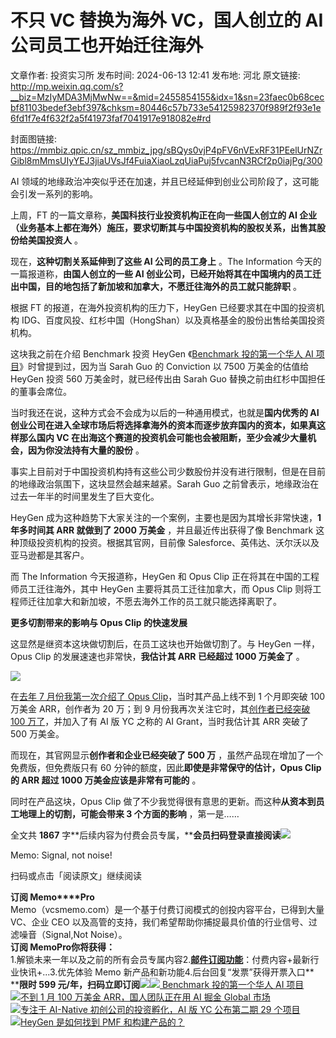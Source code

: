 # 不只 VC 替换为海外 VC，国人创立的 AI 公司员工也开始迁往海外

文章作者: 投资实习所
发布时间: 2024-06-13 12:41
发布地: 河北
原文链接: http://mp.weixin.qq.com/s?__biz=MzIyMDA3MjMwNw==&mid=2455854155&idx=1&sn=23faec0b68cecbf81103bedef3ebf397&chksm=80446c57b733e54125982370f989f2f93e1e6fd1f7e4f632f2a5f41973faf7041917e918082e#rd

封面图链接: https://mmbiz.qpic.cn/sz_mmbiz_jpg/sBQys0vjP4pFV6nVExRF31PEelUrNZrGibl8mMmsUIyYEJ3jiaUVsJf4FuiaXiaoLzqUiaPuj5fvcanN3RCf2p0iajPg/300

AI 领域的地缘政治冲突似乎还在加速，并且已经延伸到创业公司阶段了，这可能会引发一系列的影响。

上周，FT 的一篇文章称，**美国科技行业投资机构正在向一些国人创立的 AI
企业（业务基本上都在海外）施压，要求切断其与中国投资机构的股权关系，出售其股份给美国投资人** 。

现在，**这种切割关系延伸到了这些 AI 公司的员工身上** 。The Information 今天的一篇报道称，**由国人创立的一些 AI
创业公司，已经开始将其在中国境内的员工迁出中国，目的地包括了新加坡和加拿大，不愿迁往海外的员工就只能辞职** 。

根据 FT 的报道，在海外投资机构的压力下，HeyGen 已经要求其在中国的投资机构
IDG、百度风投、红杉中国（HongShan）以及真格基金的股份出售给美国投资机构。

这块我之前在介绍 Benchmark 投资 HeyGen 《[Benchmark 投的第一个华人 AI
项目](http://mp.weixin.qq.com/s?__biz=MzIyMDA3MjMwNw==&mid=2455853253&idx=1&sn=cd7fe7788e47309b3866d141c03ffd3c&chksm=804468d9b733e1cf521f035849dc9f02ee6f8fa4eaab87dfacce75bd7cf3fcac1e2fb523e4d9&scene=21#wechat_redirect)》时曾提到过，因为当
Sarah Guo 的 Conviction 以 7500 万美金的估值给 HeyGen 投资 560 万美金时，就已经传出由 Sarah Guo
替换之前由红杉中国担任的董事会席位。

当时我还在说，这种方式会不会成为以后的一种通用模式，也就是**国内优秀的 AI
创业公司在进入全球市场后将选择拿海外的资本而逐步放弃国内的资本，如果真这样那么国内 VC
在出海这个赛道的投资机会可能也会被阻断，至少会减少大量机会，因为你没法持有大量的股份** 。

事实上目前对于中国投资机构持有这些公司少数股份并没有进行限制，但是在目前的地缘政治氛围下，这块显然会越来越紧。Sarah Guo
之前曾表示，地缘政治在过去一年半的时间里发生了巨大变化。

HeyGen 成为这种趋势下大家关注的一个案例，主要也是因为其增长非常快速，**1 年多时间其 ARR 就做到了 2000 万美金**
，并且最近传出获得了像 Benchmark 这种顶级投资机构的投资。根据其官网，目前像 Salesforce、英伟达、沃尔沃以及亚马逊都是其客户。

而 The Information 今天报道称，HeyGen 和 Opus Clip 正在将其在中国的工程师员工迁往海外，其中 HeyGen
主要将其员工迁往加拿大，而 Opus Clip 则将工程师迁往加拿大和新加坡，不愿去海外工作的员工就只能选择离职了。

**更多切割带来的影响与 Opus Clip 的快速发展**

这显然是继资本这块做切割后，在员工这块也开始做切割了。与 HeyGen 一样，Opus Clip 的发展速速也非常快，**我估计其 ARR 已经超过
1000 万美金了** 。

![](https://mmbiz.qpic.cn/sz_mmbiz_png/sBQys0vjP4pFV6nVExRF31PEelUrNZrGUJAVHA1O29m2ROB4kEf3l9AQe3s0ibj5IgDhGTmricFe9jcK9w1t7Yog/640?wx_fmt=png&from=appmsg)

在[去年 7 月份我第一次介绍了 Opus
Clip](http://mp.weixin.qq.com/s?__biz=MzIyMDA3MjMwNw==&mid=2455851206&idx=1&sn=1efc0a3294a356ad7a6c02b17e08cd71&chksm=804460dab733e9ccb081439e2328c51ccc89808e9558d0b0c02ec93348cbe03fcd7cb0d7fc7b&scene=21#wechat_redirect)，当时其产品上线不到
1 个月即突破 100 万美金 ARR，创作者为 20 万；到 9 月份我再次关注它时，其[创作者已经突破 100
万了](http://mp.weixin.qq.com/s?__biz=MzIyMDA3MjMwNw==&mid=2455851975&idx=1&sn=2fd53bb4e2b0b02efcb11f5a81801a22&chksm=804463dbb733eacdd66d0b54d2d64043249c2ab6dca3c428c71b24f1984110b64044cedcf841&scene=21#wechat_redirect)，并加入了有
AI 版 YC 之称的 AI Grant，当时我估计其 ARR 突破了 500 万美金。

而现在，其官网显示**创作者和企业已经突破了 500 万** ，虽然产品现在增加了一个免费版，但免费版只有 60
分钟的额度，因此**即使是非常保守的估计，Opus Clip 的 ARR 超过 1000 万美金应该是非常有可能的** 。

同时在产品这块，Opus Clip 做了不少我觉得很有意思的更新。而这种**从资本到员工地理上的切割，可能会带来 3 个方面的影响** ，第一是……

全文共 **1867**
字**后续内容为付费会员专属，****会员扫码登录直接阅读**![](https://mmbiz.qpic.cn/sz_mmbiz_png/sBQys0vjP4pFV6nVExRF31PEelUrNZrGPIyvUJVJXgFOukGgukjK7c6KYC3ic9rbOaXerscTOAflYyJ8ibdyXibEg/640?wx_fmt=png&from=appmsg)  

Memo: Signal, not noise!

扫码或点击「阅读原文」继续阅读

**订阅 Memo****Pro**  
Memo（vcsmemo.com）是一个基于付费订阅模式的创投内容平台，已得到大量 VC、企业 CEO
以及高管的支持，我们希望帮助你捕捉最具价值的行业信号、过滤噪音（Signal,Not Noise）。  
**订阅 Memo****Pro****你将获得：**  
1.解锁未来一年以及之前的所有会员专属内容2.[**邮件订阅功能**](http://mp.weixin.qq.com/s?__biz=MzIyMDA3MjMwNw==&mid=2455853781&idx=1&sn=b6f8e3ddc87e9531f3f8c3e9cd98bd9f&chksm=80446ac9b733e3df93b89c17e905182bda7f4d132f3ac468961dfd70badeb92b9fcdf9f7083b&scene=21#wechat_redirect)：付费内容+最新行业快讯+...3.优先体验
Memo 新产品和新功能4.后台回复“发票”获得开票入口**  
****限时 599
元/年，扫码立即订阅**![](https://mmbiz.qpic.cn/mmbiz_png/mrJibAziaMQhQGoNHniac6wGOyRe172dlS0HCYicyjiaCTtly2pULIz6YPNsXeRjoQFSuDYezsia4ibhbAc1X3GKtVRyw/640?wx_fmt=png&wxfrom=5&wx_lazy=1&wx_co=1)[![](https://mmbiz.qpic.cn/sz_mmbiz_jpg/sBQys0vjP4oVpqkb8s7NzJerA6YJ7Mm9SIRicd5PQ2PzjwkRaumnibjfDia1UyESEfqQDXvhfEEWATXz7icuVqeQXw/640?wx_fmt=jpeg)
Benchmark 投的第一个华人 AI
项目](https://mp.weixin.qq.com/s?__biz=MzIyMDA3MjMwNw==&mid=2455853253&idx=1&sn=cd7fe7788e47309b3866d141c03ffd3c&chksm=804468d9b733e1cf521f035849dc9f02ee6f8fa4eaab87dfacce75bd7cf3fcac1e2fb523e4d9&scene=21#wechat_redirect)  
[![](https://mmbiz.qpic.cn/sz_mmbiz_jpg/sBQys0vjP4p0Db2ScztgjUowPAibSXh51pL5pOGRy7vNiaIlHPVC3ibR9yZ50RiaM3qCrW4l0uRJo8ONzic2wiaW7cTA/640?wx_fmt=jpeg)不到
1 月 100 万美金 ARR，国人团队正在用 AI 掘金 Global
市场](https://mp.weixin.qq.com/s?__biz=MzIyMDA3MjMwNw==&mid=2455851206&idx=1&sn=1efc0a3294a356ad7a6c02b17e08cd71&chksm=804460dab733e9ccb081439e2328c51ccc89808e9558d0b0c02ec93348cbe03fcd7cb0d7fc7b&scene=21#wechat_redirect)  
[![](https://mmbiz.qpic.cn/sz_mmbiz_jpg/sBQys0vjP4oCSpxywK2SDLaDv2GnaicWPkMBQjPf8g9ibAldwr6fNPeJWKeic3WU0RRuEKBQKING6icHJFRVwBuTzg/640?wx_fmt=jpeg)专注于
AI-Native 初创公司的投资孵化，AI 版 YC 公布第二期 29
个项目](https://mp.weixin.qq.com/s?__biz=MzIyMDA3MjMwNw==&mid=2455851975&idx=1&sn=2fd53bb4e2b0b02efcb11f5a81801a22&chksm=804463dbb733eacdd66d0b54d2d64043249c2ab6dca3c428c71b24f1984110b64044cedcf841&scene=21#wechat_redirect)  
[![](https://mmbiz.qpic.cn/sz_mmbiz_jpg/sBQys0vjP4rNKAcToicqiafQDoUuZVQxTia2Y4ibycmuFDehcnQVpVfIvPZDQlrhe0BdJgFhtwEr89D0liaKYd7TW1A/640?wx_fmt=jpeg)HeyGen
是如何找到 PMF
和构建产品的？](https://mp.weixin.qq.com/s?__biz=MzIyMDA3MjMwNw==&mid=2455853828&idx=1&sn=0db56eb778ba9e2395bb2b5fcefc8e79&chksm=80446b18b733e20e6e10eb042e9fb2f1d6a3da8e0135ee10b2584db1835eecb80c477874077a&scene=21#wechat_redirect)

  

